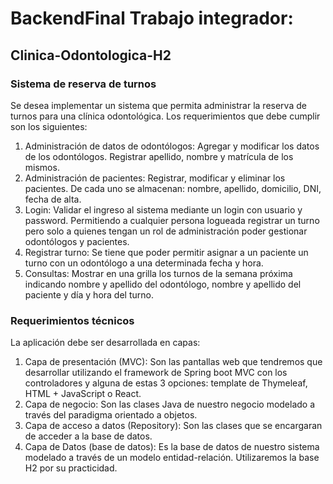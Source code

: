 # BackendFinal Trabajo integrador:
## Clinica-Odontologica-H2
### Sistema de reserva de turnos
Se desea implementar un sistema que permita administrar la reserva de turnos para una clínica odontológica. Los requerimientos que debe cumplir son los siguientes:
1. Administración de datos de odontólogos: Agregar y modificar los datos de los odontólogos. Registrar apellido, nombre y matrícula de los mismos.
2. Administración de pacientes: Registrar, modificar y eliminar los pacientes. De cada uno se almacenan: nombre, apellido, domicilio, DNI, fecha de alta.
3. Login: Validar el ingreso al sistema mediante un login con usuario y password. Permitiendo a cualquier persona logueada registrar un turno pero solo a quienes tengan un rol de administración poder gestionar odontólogos y pacientes.
4. Registrar turno: Se tiene que poder permitir asignar a un paciente un turno con un odontólogo a una determinada fecha y hora. 
5. Consultas: Mostrar en una grilla los turnos de la semana próxima indicando nombre y apellido del odontólogo, nombre y apellido del paciente y día y hora del turno.


### Requerimientos técnicos
La aplicación debe ser desarrollada en capas:
1. Capa de presentación (MVC): Son las pantallas web que tendremos que desarrollar utilizando el framework de Spring boot MVC con los controladores y  alguna de estas 3 opciones: template de Thymeleaf, HTML + JavaScript o React.
2. Capa de negocio: Son las clases Java de nuestro negocio modelado a través del paradigma orientado a objetos.
3. Capa de acceso a datos (Repository): Son las clases que se encargaran de acceder a la base de datos.
4. Capa de Datos (base de datos): Es la base de datos de nuestro sistema modelado a través de un modelo entidad-relación. Utilizaremos la base H2 por su practicidad. 
